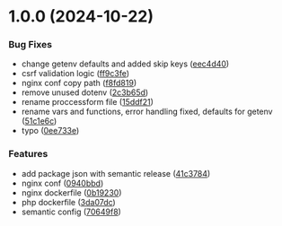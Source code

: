 # 1.0.0 (2024-10-22)


### Bug Fixes

* change getenv defaults and added skip keys ([eec4d40](https://github.com/Nemental/friendlyPHPMailer/commit/eec4d401eab1bcf0c065c86a9cc44f8a8b299b82))
* csrf validation logic ([ff9c3fe](https://github.com/Nemental/friendlyPHPMailer/commit/ff9c3fe770438191389073c8dabd03c62b40629a))
* nginx conf copy path ([f8fd819](https://github.com/Nemental/friendlyPHPMailer/commit/f8fd81947cafdcccbddb0d9bc209e35e4b9d246b))
* remove unused dotenv ([2c3b65d](https://github.com/Nemental/friendlyPHPMailer/commit/2c3b65d5c222345de7f5d0bfddba655f57d6b6ac))
* rename proccessform file ([15ddf21](https://github.com/Nemental/friendlyPHPMailer/commit/15ddf21c9a398122af98af4c95bf22e75fb45ae8))
* rename vars and functions, error handling fixed, defaults for getenv ([51c1e6c](https://github.com/Nemental/friendlyPHPMailer/commit/51c1e6cd2edb88b9a90b4bde812597cbe28147c3))
* typo ([0ee733e](https://github.com/Nemental/friendlyPHPMailer/commit/0ee733e0957693721a01c5090cfab3eb3eb1035e))


### Features

* add package json with semantic release ([41c3784](https://github.com/Nemental/friendlyPHPMailer/commit/41c3784e94771d9a9b1c6df956ff7efc6eea4b97))
* nginx conf ([0940bbd](https://github.com/Nemental/friendlyPHPMailer/commit/0940bbd403de88ea7e55474048aae61ecb11c204))
* nginx dockerfile ([0b19230](https://github.com/Nemental/friendlyPHPMailer/commit/0b19230c41f89982e8bd9c6b46872f24cb86b796))
* php dockerfile ([3da07dc](https://github.com/Nemental/friendlyPHPMailer/commit/3da07dccbd0755d9bc7ec139932fc6377b0960fd))
* semantic config ([70649f8](https://github.com/Nemental/friendlyPHPMailer/commit/70649f8371dacb88f2247b4299acb4e7b700b565))
